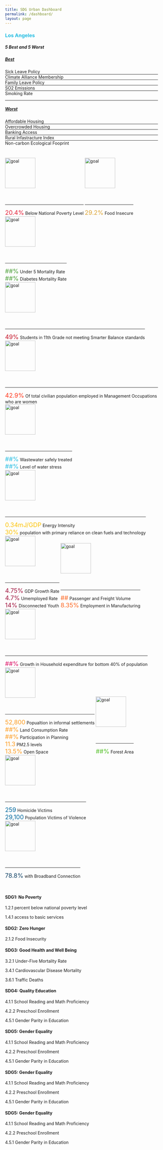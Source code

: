 ```yaml
---
title: SDG Urban Dashboard
permalink: /dashboard/
layout: page
---
```


<h3 style="color:#26BDE2">Los Angeles</h3>

<div class="container-fluid">
    <div class="row justify-content-center">
        <!-- City Average -->
        <div class="col-md-4">
            <canvas id="doughnut-chart" width="800" height="450"></canvas>
            <!-- Reporting Status -->
            <canvas id="doughnut-chart2" width="800" height="450"></canvas>
            <!-- 5 Best and 5 Worst -->
            <div id="accordion">
                <div class="card">
                    <div class="card-header" id="heading-1">
                        <h5 class="accordion-header">
                            5 Best and 5 Worst
                        </h5>
                    </div>
                    <div id="collapse-1" class="collapse show" data-parent="#accordion" aria-labelledby="heading-1"
                        style="margin-bottom:40px;">
                        <!-- <div class="card-body"> -->
                        <div id="accordion-1">
                            <div class="card">
                                <div class="card-header" id="heading-1-1">
                                    <h5 class="mb-0">
                                        <a class="collapsed" role="button" data-toggle="collapse" href="#collapse-1-1"
                                            aria-expanded="false" aria-controls="collapse-1-1">
                                            Best
                                        </a>
                                    </h5>
                                </div>
                                <div id="collapse-1-1" class="collapse" data-parent="#accordion-1"
                                    aria-labelledby="heading-1-1">
                                    <div class="card-body">
                                        Sick Leave Policy
                                    </div>
                                    <hr style="margin:0" />
                                    <div class="card-body">
                                        Climate Alliance Membership
                                    </div>
                                    <hr style="margin:0" />
                                    <div class="card-body">
                                        Family Leave Policy
                                    </div>
                                    <hr style="margin:0" />
                                    <div class="card-body">
                                        SO2 Emissions
                                    </div>
                                    <hr style="margin:0" />
                                    <div class="card-body">
                                        Smoking Rate
                                    </div>
                                </div>
                            </div>
                            <hr />
                            <div class="card">
                                <div class="card-header" id="heading-1-2">
                                    <h5 class="mb-0">
                                        <a class="collapsed" role="button" data-toggle="collapse" href="#collapse-1-2"
                                            aria-expanded="false" aria-controls="collapse-1-2">
                                            Worst
                                        </a>
                                    </h5>
                                </div>
                                <div id="collapse-1-2" class="collapse" data-parent="#accordion-1"
                                    aria-labelledby="heading-1-2">
                                    <div class="card-body">
                                        Affordable Housing
                                    </div>
                                    <hr style="margin:0" />
                                    <div class="card-body">
                                        Overcrowded Housing
                                    </div>
                                    <hr style="margin:0" />
                                    <div class="card-body">
                                        Banking Access
                                    </div>
                                    <hr style="margin:0" />
                                    <div class="card-body">
                                        Rural Infastracture Index
                                    </div>
                                    <hr style="margin:0" />
                                    <div class="card-body">
                                        Non-carbon Ecological Fooprint
                                    </div>
                                </div>
                            </div>
                        </div>
                        <!-- </div> -->
                    </div>
                </div>
            </div>
        </div>
        <!-- Spider Plot -->
        <div class="col-md-7 offset-1" style="text-align:center;">
            <div id="spiderPlot"></div>
        </div>
    </div>
    <!-- Progress Bars and Percentage Data For Each SDG -->
    <div class="row justify-content-center" style="margin-top:30px">
        <div class="col-xs-12 col-md-4" style="display:inline-block;">
            <img style="height:100px; width:100px; vertical-align:top; margin-bottom:40px;" alt="goal"
                src="https://www.un.org/sustainabledevelopment/wp-content/uploads/2019/08/E-Goal-01-1024x1024.png" />
            <div class="text-percentages">
                <hr class="slash-1" style="color:#E5243B" />
                <span style="font-size:20px; color:#E5243B">20.4%</span>
                <span>Below National Poverty Level</span>
            </div>
        </div>
        <div class="col-xs-12 col-md-4" style="display:inline-block;">
            <img style="height:100px; width:100px; vertical-align:top; margin-bottom:40px;" alt="goal"
                src="https://www.un.org/sustainabledevelopment/wp-content/uploads/2019/08/E-Goal-02-1024x1024.png" />
            <div class="text-percentages">
                <hr class="slash-1" style="color:#DDA63A" />
                <span style="font-size:20px; color:#DDA63A">29.2%</span>
                <span>Food Insecure</span>
            </div>
        </div>
        <div class="col-xs-12 col-md-4" style="display:inline-block;">
            <img style="height:100px; width:100px; vertical-align:top; margin-bottom:40px;" alt="goal"
                src="https://www.un.org/sustainabledevelopment/wp-content/uploads/2019/08/E-Goal-03-1024x1024.png" />
            <div class="text-percentages">
                <hr class="slash-1" style="color:#4C9F38" />
                <span style="font-size:20px; color:#4C9F38">##%</span>
                <span>Under 5 Mortality Rate</span>
                <br />
                <span style="font-size:20px; color:#4C9F38">##%</span>
                <span>Diabetes Mortality Rate</span>
            </div>
        </div>
    </div>
    <div class="row justify-content-center">
        <div class="col-xs-12 col-md-4" style="display:inline-block;">
            <img style="height:100px; width:100px; vertical-align:top; margin-bottom:40px;" alt="goal"
                src="https://www.un.org/sustainabledevelopment/wp-content/uploads/2019/08/E-Goal-04-1024x1024.png" />
            <div class="text-percentages">
                <hr class="slash-1" style="color:#C5192D" />
                <span style="font-size:20px; color:#C5192D">49%</span>
                <span>Students in 11th Grade not meeting Smarter Balance standards</span>
            </div>
        </div>
        <div class="col-xs-12 col-md-4" style="display:inline-block;">
            <img style="height:100px; width:100px; vertical-align:top; margin-bottom:40px;" alt="goal"
                src="https://www.un.org/sustainabledevelopment/wp-content/uploads/2019/08/E-Goal-05-1024x1024.png" />
            <div class="text-percentages">
                <hr class="slash-1" style="color:#FF3A21" />
                <span style="font-size:20px; color:#FF3A21">42.9%</span>
                <span>
                    Of total civilian population employed in Management Occupations who
                    are women
                </span>
            </div>
        </div>
        <div class="col-xs-12 col-md-4" style="display:inline-block;">
            <img style="height:100px; width:100px; vertical-align:top; margin-bottom:40px;" alt="goal"
                src="https://www.un.org/sustainabledevelopment/wp-content/uploads/2019/08/E-Goal-06-1024x1024.png" />
            <div class="text-percentages">
                <hr class="slash-1" style="color:#26BDE2" />
                <span style="font-size:20px; color:#26BDE2">##%</span>
                <span>Wastewater safely treated</span>
                <br />
                <span style="font-size:20px; color:#26BDE2">##%</span>
                <span>Level of water stress</span>
            </div>
        </div>
    </div>
    <div class="row justify-content-center">
        <div class="col-xs-12 col-md-4" style="display:inline-block;">
            <img style="height:100px; width:100px; vertical-align:top; margin-bottom:40px;" alt="goal"
                src="https://www.un.org/sustainabledevelopment/wp-content/uploads/2019/08/E-Goal-07-1024x1024.png" />
            <div class="text-percentages">
                <hr class="slash-1" style="color:#FCC30B" />
                <span style="font-size:20px; color:#FCC30B">0.34mJ/GDP</span>
                <span>Energy Intensity</span>
                <br />
                <span style="font-size:20px; color:#FCC30B">30%</span>
                <span>population with primary reliance on clean fuels and technology</span>
            </div>
        </div>
        <div class="col-xs-12 col-md-4" style="display:inline-block;">
            <img style="height:100px; width:100px; vertical-align:top; margin-bottom:40px;" alt="goal"
                src="https://www.un.org/sustainabledevelopment/wp-content/uploads/2019/08/E-Goal-08-1024x1024.png" />
            <div class="text-percentages">
                <hr class="slash-1" style="color:#A21942" />
                <span style="font-size:20px; color:#A21942">4.75%</span>
                <span>GDP Growth Rate</span>
                <br />
                <span style="font-size:20px; color:#A21942">4.7%</span>
                <span>Umemployed Rate</span>
                <br />
                <span style="font-size:20px; color:#A21942">14%</span>
                <span>Disconnected Youth</span>
            </div>
        </div>
        <div class="col-xs-12 col-md-4" style="display:inline-block;">
            <img style="height:100px; width:100px; vertical-align:top; margin-bottom:40px;" alt="goal"
                src="https://www.un.org/sustainabledevelopment/wp-content/uploads/2019/08/E-Goal-09-1024x1024.png" />
            <div class="text-percentages">
                <hr class="slash-1" style="color:#FD6925" />
                <span style="font-size:20px; color:#FD6925">##</span>
                <span>Passenger and Freight Volume</span>
                <br />
                <span style="font-size:20px; color:#FD6925">8.35%</span>
                <span>Employment in Manufacturing</span>
            </div>
        </div>
    </div>
    <div class="row justify-content-center">
        <div class="col-xs-12 col-md-4" style="display:inline-block;">
            <img style="height:100px; width:100px; vertical-align:top; margin-bottom:40px;" alt="goal"
                src="https://www.un.org/sustainabledevelopment/wp-content/uploads/2019/08/E-Goal-10-1024x1024.png" />
            <div class="text-percentages">
                <hr class="slash-1" style="color:#DD1367" />
                <span style="font-size:20px; color:#DD1367">##%</span>
                <span>Growth in Household expenditure for bottom 40% of population</span>
            </div>
        </div>
        <div class="col-xs-12 col-md-4" style="display:inline-block;">
            <img style="height:100px; width:100px; vertical-align:top; margin-bottom:40px;" alt="goal"
                src="https://www.un.org/sustainabledevelopment/wp-content/uploads/2019/08/E-Goal-11-1024x1024.png" />
            <div class="text-percentages">
                <hr class="slash-1" style="color:#FD9D24" />
                <div class="col-6">
                    <span style="font-size:20px; color:#FD9D24">52,800</span>
                    <span>Popualtion in informal settlements</span>
                    <br />
                    <span style="font-size:20px; color:#FD9D24">##%</span>
                    <span>Land Consumption Rate</span>
                    <br />
                    <span style="font-size:20px; color:#FD9D24">##%</span>
                    <span>Participation in Planning</span>
                </div>
                <div class="col-6">
                    <span style="font-size:20px; color:#FD9D24">11.3</span>
                    <span>PM2.5 levels</span>
                    <br />
                    <span style="font-size:20px; color:#FD9D24">13.5%</span>
                    <span>Open Space</span>
                </div>
            </div>
        </div>
        <div class="col-xs-12 col-md-4" style="display:inline-block;">
            <img style="height:100px; width:100px; vertical-align:top; margin-bottom:40px;" alt="goal"
                src="https://www.un.org/sustainabledevelopment/wp-content/uploads/2019/08/E-Goal-15-1024x1024.png" />
            <div class="text-percentages">
                <hr class="slash-1" style="color:#56C02B" />
                <span style="font-size:20px; color:#56C02B">##%</span>
                <span>Forest Area</span>
            </div>
        </div>
    </div>
    <div class="row justify-content-center">
        <div class="col-xs-12 col-md-4" style="display:inline-block;">
            <img style="height:100px; width:100px; vertical-align:top; margin-bottom:40px;" alt="goal"
                src="https://www.un.org/sustainabledevelopment/wp-content/uploads/2019/08/E-Goal-16-1024x1024.png" />
            <div class="text-percentages">
                <hr class="slash-1" style="color:#00689D" />
                <span style="font-size:20px; color:#00689D">259</span>
                <span>Homicide Victims</span>
                <br />
                <span style="font-size:20px; color:#00689D">29,100</span>
                <span>Population Victims of Violence</span>
            </div>
        </div>
        <div class="col-xs-12 col-md-4" style="display:inline-block;">
            <img style="height:100px; width:100px; vertical-align:top; margin-bottom:40px;" alt="goal"
                src="https://www.un.org/sustainabledevelopment/wp-content/uploads/2019/08/E-Goal-17-1024x1024.png" />
            <div class="text-percentages">
                <hr class="slash-1" style="color:#19486A" />
                <span style="font-size:20px; color:#19486A">78.8%</span>
                <span>with Broadband Connection</span>
            </div>
        </div>
    </div>
    <div class="row justify-content-center" style="margin-top:50px">
        <div class="col-xs-12 col-md-4">
            <h4>SDG1: No Poverty</h4>
            <p>1.2.1 percent below national poverty level</p>
            <p>1.4.1 access to basic services</p>
        </div>
        <div class="col-xs-12 col-md-4">
            <h4>SDG2: Zero Hunger</h4>
            <p>2.1.2 Food Insecurity</p>
        </div>
        <div class="col-xs-12 col-md-4">
            <h4>SDG3: Good Health and Well Being</h4>
            <p>3.2.1 Under-Five Mortality Rate</p>
            <p>3.4.1 Cardiovascular Disease Mortality</p>
            <p>3.6.1 Traffic Deaths </p>
        </div>
        <div class="col-xs-12 col-md-4">
            <h4>SDG4: Quality Education</h4>
            <p>4.1.1 School Reading and Math Proficiency</p>
            <p>4.2.2 Preschool Enrollment</p>
             <p>4.5.1 Gender Parity in Education</p>
        </div>
        <div class="col-xs-12 col-md-4">
            <h4>SDG5: Gender Equality</h4>
            <p>4.1.1 School Reading and Math Proficiency</p>
            <p>4.2.2 Preschool Enrollment</p>
             <p>4.5.1 Gender Parity in Education</p>
        </div>
         <div class="col-xs-12 col-md-4">
            <h4>SDG5: Gender Equality</h4>
            <p>4.1.1 School Reading and Math Proficiency</p>
            <p>4.2.2 Preschool Enrollment</p>
             <p>4.5.1 Gender Parity in Education</p>
        </div>
         <div class="col-xs-12 col-md-4">
            <h4>SDG5: Gender Equality</h4>
            <p>4.1.1 School Reading and Math Proficiency</p>
            <p>4.2.2 Preschool Enrollment</p>
             <p>4.5.1 Gender Parity in Education</p>
        </div>
    </div>
    <script src="https://cdn.jsdelivr.net/npm/chart.js@2.8.0"></script>
    <script src="https://d3js.org/d3.v3.min.js"></script>
    <script src="https://d3js.org/d3.v4.min.js"></script>
    <script src="https://labratrevenge.com/d3-tip/javascripts/d3.tip.v0.6.3.js"></script>
    <script src="https://cdn.rawgit.com/uscensusbureau/citysdk/Release1.1/js/citysdk.js"></script>
    <script src="https://cdn.rawgit.com/uscensusbureau/citysdk/Release1.1/js/citysdk.census.js"></script>
    <!-- <script src="https://d3js.org/d3-dsv.v1.min.js"></script>
    <script src="https://d3js.org/d3-fetch.v1.min.js"></script> -->
    <script>
        //  -------------------Start Doughnut Charts------------------
        new Chart(document.getElementById("doughnut-chart"), {
            type: "doughnut",
            data: {
                labels: ["City Average Score", "Out of 100%"],
                datasets: [
                    {
                        label: "City Average Score",
                        backgroundColor: ["#26BDE2", "#C0C0C0"],
                        data: [0.55, 0.45]
                    }
                ]
            },
            options: {
                title: {
                    display: true,
                    text: "City Average Score"
                },
                tooltips: {
                    callbacks: {
                        label: function (tooltipItem, data) {
                            var dataset = data.datasets[tooltipItem.datasetIndex];
                            var meta = dataset._meta[Object.keys(dataset._meta)[0]];
                            var total = meta.total;
                            var currentValue = dataset.data[tooltipItem.index];
                            var percentage = parseFloat(
                                ((currentValue / total) * 100).toFixed(1)
                            );
                            return currentValue + " (" + percentage + "%)";
                        },
                        title: function (tooltipItem, data) {
                            return data.labels[tooltipItem[0].index];
                        }
                    }
                }
            }
        });
        new Chart(document.getElementById("doughnut-chart2"), {
            type: "doughnut",
            data: {
                labels: ["Reported online", "Exploring Data Sources"],
                datasets: [
                    {
                        label: "Reporting Status",
                        backgroundColor: ["#5cb85c", "#E27874"],
                        data: [0.47, 0.53]
                    }
                ]
            },
            options: {
                title: {
                    display: true,
                    text: "Reporting Status"
                },
                tooltips: {
                    callbacks: {
                        label: function (tooltipItem, data) {
                            var dataset = data.datasets[tooltipItem.datasetIndex];
                            var meta = dataset._meta[Object.keys(dataset._meta)[0]];
                            var total = meta.total;
                            var currentValue = dataset.data[tooltipItem.index];
                            var percentage = parseFloat(
                                ((currentValue / total) * 100).toFixed(1)
                            );
                            return currentValue + " (" + percentage + "%)";
                        },
                        title: function (tooltipItem, data) {
                            return data.labels[tooltipItem[0].index];
                        }
                    }
                }
            }
        });
        // -------------------End Doughnut Charts------------------
        // -------------------Start Spider Plot------------------
       var width = 750,
  height = 750,
  radius = Math.min(width, height) / 2,
  innerRadius = 0.35 * radius;
var pie = d3.layout
  .pie()
  .sort(null)
  .value(function(d) {
    return d.width;
  });
var tip = d3
  .tip()
  .attr("class", "d3-tip")
  .offset([0, 0])
  .html(function(d) {
    return (
      d.data.label + ": <span style='color:red'>" + d.data.score + "</span>"
    );
  });
var arc = d3.svg
  .arc()
  .innerRadius(innerRadius)
  .outerRadius(function(d) {
    return (radius - innerRadius) * (d.data.score / 100.0) + innerRadius;
  });
var outlineArc = d3.svg
  .arc()
  .innerRadius(innerRadius)
  .outerRadius(radius);
var svg = d3
  .select("#spiderPlot")
  .append("svg")
  .attr("width", width)
  .attr("height", height)
  .append("g")
  .attr("transform", "translate(" + width / 2 + "," + height / 2 + ")");
svg.call(tip);
d3.csv(
  "https://raw.githubusercontent.com/lindamejia/open-sdg-site-starter/develop/indicator-summary%20-%20Sheet1.csv",
  function(error, data) {
    data.forEach(function(d) {
      d.id = d.id;
      d.order = +d.order;
      d.color = d.color;
      d.weight = +d.weight;
      d.score = +d.score;
      d.width = +d.weight;
      d.label = d.label;
    });
    // for (var i = 0; i < data.score; i++) { console.log(data[i].id) }
    var path = svg
      .selectAll(".solidArc")
      .data(pie(data))
      .enter()
      .append("path")
      .attr("fill", function(d) {
        return d.data.color;
      })
      .attr("class", "solidArc")
      .attr("stroke", "gray")
      .attr("d", arc)
      .on("mouseover", tip.show)
      .on("mouseout", tip.hide);
    var outerPath = svg
      .selectAll(".outlineArc")
      .data(pie(data))
      .enter()
      .append("path")
      .attr("fill", "none")
      .attr("stroke", "gray")
      .attr("class", "outlineArc")
      .attr("d", outlineArc);
    // calculate the weighted mean score
    var score =
      data.reduce(function(a, b) {
        //console.log('a:' + a + ', b.score: ' + b.score + ', b.weight: ' + b.weight);
        return a + b.score * b.weight;
      }, 0) /
      data.reduce(function(a, b) {
        return a + b.weight;
      }, 0);
    svg
      .append("svg:text")
      .attr("class", "aster-score")
      .attr("dy", ".35em")
      .attr("text-anchor", "middle") // text-align: right
      .text(Math.round(score));
  }
);
    //-------------------End Spider Plot------------------
    </script>
   
</div>
